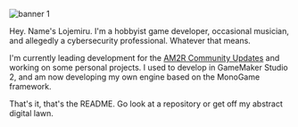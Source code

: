 ![banner 1](https://user-images.githubusercontent.com/33508026/114534410-95b6db80-9c14-11eb-8a16-5ef56fce6656.png)

Hey. Name's Lojemiru. I'm a hobbyist game developer, occasional musician, and allegedly a cybersecurity professional. Whatever that means.

I'm currently leading development for the [AM2R Community Updates](https://www.github.com/AM2R-Community-Developers) and working on some personal projects. I used to develop in GameMaker Studio 2, and am now developing my own engine based on the MonoGame framework.

That's it, that's the README. Go look at a repository or get off my abstract digital lawn.
